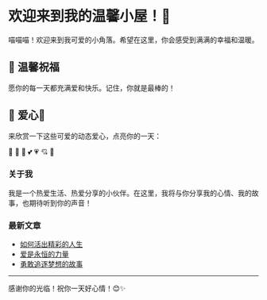 # 欢迎来到我的温馨小屋！💖

喵喵喵！欢迎来到我可爱的小角落。希望在这里，你会感受到满满的幸福和温暖。

## 🌟 温馨祝福

愿你的每一天都充满爱和快乐。记住，你就是最棒的！

## 💖 爱心💖

来欣赏一下这些可爱的动态爱心，点亮你的一天：

💓 💖 💞 💕 💗 💘 💝

### 关于我

我是一个热爱生活、热爱分享的小伙伴。在这里，我将与你分享我的心情、我的故事，也期待听到你的声音！

### 最新文章

- [如何活出精彩的人生](./posts/live-life.md)
- [爱是永恒的力量](./posts/love-power.md)
- [勇敢追逐梦想的故事](./posts/chase-dreams.md)

---

感谢你的光临！祝你一天好心情！😊✨
